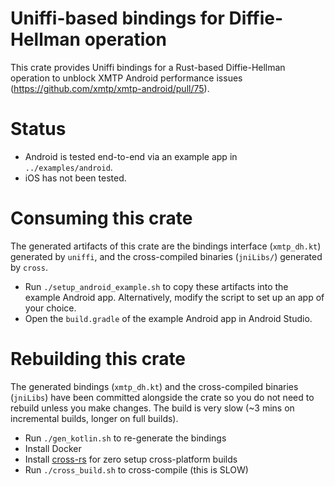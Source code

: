 # Uniffi-based bindings for Diffie-Hellman operation

This crate provides Uniffi bindings for a Rust-based Diffie-Hellman operation to unblock XMTP Android performance issues (https://github.com/xmtp/xmtp-android/pull/75).

# Status

- Android is tested end-to-end via an example app in `../examples/android`.
- iOS has not been tested.

# Consuming this crate

The generated artifacts of this crate are the bindings interface (`xmtp_dh.kt`) generated by `uniffi`, and the cross-compiled binaries (`jniLibs/`) generated by `cross`.

- Run `./setup_android_example.sh` to copy these artifacts into the example Android app. Alternatively, modify the script to set up an app of your choice.
- Open the `build.gradle` of the example Android app in Android Studio.

# Rebuilding this crate

The generated bindings (`xmtp_dh.kt`) and the cross-compiled binaries (`jniLibs`) have been committed alongside the crate so you do not need to rebuild unless you make changes. The build is very slow (~3 mins on incremental builds, longer on full builds).

- Run `./gen_kotlin.sh` to re-generate the bindings
- Install Docker
- Install [cross-rs](https://github.com/cross-rs/cross) for zero setup cross-platform builds
- Run `./cross_build.sh` to cross-compile (this is SLOW)
